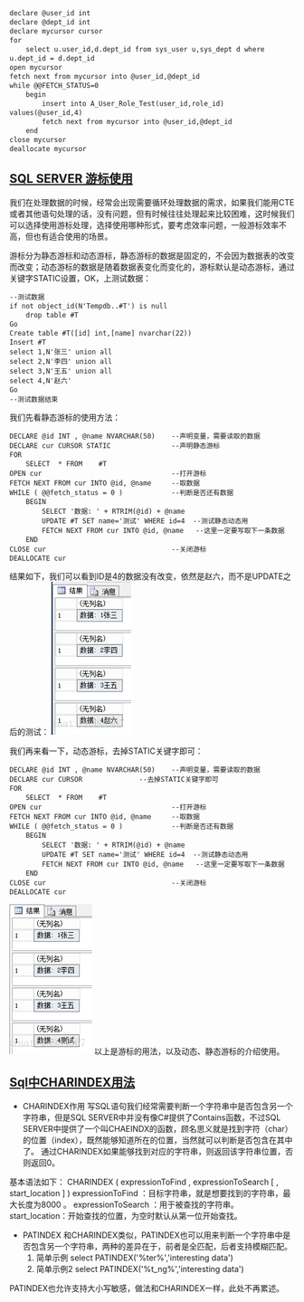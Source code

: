 ```
declare @user_id int
declare @dept_id int
declare mycursor cursor
for 
    select u.user_id,d.dept_id from sys_user u,sys_dept d where u.dept_id = d.dept_id
open mycursor
fetch next from mycursor into @user_id,@dept_id
while @@FETCH_STATUS=0
    begin
		insert into A_User_Role_Test(user_id,role_id) values(@user_id,4)
		fetch next from mycursor into @user_id,@dept_id
	end 
close mycursor
deallocate mycursor
```

[SQL SERVER 游标使用](https://blog.csdn.net/sinat_28984567/article/details/79811887?utm_medium=distribute.pc_relevant.none-task-blog-2~default~BlogCommendFromMachineLearnPai2~default-2.control&dist_request_id=1331303.5828.16182723155861753&depth_1-utm_source=distribute.pc_relevant.none-task-blog-2~default~BlogCommendFromMachineLearnPai2~default-2.control)
---

我们在处理数据的时候，经常会出现需要循环处理数据的需求，如果我们能用CTE或者其他语句处理的话，没有问题，但有时候往往处理起来比较困难，这时候我们可以选择使用游标处理，选择使用哪种形式，要考虑效率问题，一般游标效率不高，但也有适合使用的场景。

游标分为静态游标和动态游标，静态游标的数据是固定的，不会因为数据表的改变而改变；动态游标的数据是随着数据表变化而变化的，游标默认是动态游标，通过关键字STATIC设置，OK，上测试数据：

```
--测试数据
if not object_id(N'Tempdb..#T') is null
	drop table #T
Go
Create table #T([id] int,[name] nvarchar(22))
Insert #T
select 1,N'张三' union all
select 2,N'李四' union all
select 3,N'王五' union all
select 4,N'赵六'
Go
--测试数据结束
```
我们先看静态游标的使用方法：
```
DECLARE @id INT , @name NVARCHAR(50)    --声明变量，需要读取的数据
DECLARE cur CURSOR STATIC				--声明静态游标
FOR
    SELECT  * FROM    #T
OPEN cur								--打开游标
FETCH NEXT FROM cur INTO @id, @name     --取数据
WHILE ( @@fetch_status = 0 )            --判断是否还有数据
    BEGIN
        SELECT '数据: ' + RTRIM(@id) + @name
		UPDATE #T SET name='测试' WHERE id=4  --测试静态动态用
        FETCH NEXT FROM cur INTO @id, @name   --这里一定要写取下一条数据
    END
CLOSE cur								--关闭游标
DEALLOCATE cur
```
结果如下，我们可以看到ID是4的数据没有改变，依然是赵六，而不是UPDATE之后的测试：
![img](../20180404091200609)

我们再来看一下，动态游标，去掉STATIC关键字即可：

```
DECLARE @id INT , @name NVARCHAR(50)    --声明变量，需要读取的数据
DECLARE cur CURSOR 				--去掉STATIC关键字即可
FOR
    SELECT  * FROM    #T
OPEN cur								--打开游标
FETCH NEXT FROM cur INTO @id, @name     --取数据
WHILE ( @@fetch_status = 0 )            --判断是否还有数据
    BEGIN
        SELECT '数据: ' + RTRIM(@id) + @name
		UPDATE #T SET name='测试' WHERE id=4  --测试静态动态用
        FETCH NEXT FROM cur INTO @id, @name   --这里一定要写取下一条数据
    END
CLOSE cur								--关闭游标
DEALLOCATE cur
```
![img](../20180404091349153)
以上是游标的用法，以及动态、静态游标的介绍使用。

[Sql中CHARINDEX用法](https://www.cnblogs.com/qianxingdewoniu/p/6858580.html)
---
- CHARINDEX作用
写SQL语句我们经常需要判断一个字符串中是否包含另一个字符串，但是SQL SERVER中并没有像C#提供了Contains函数，不过SQL SERVER中提供了一个叫CHAEINDX的函数，顾名思义就是找到字符（char）的位置（index），既然能够知道所在的位置，当然就可以判断是否包含在其中了。
通过CHARINDEX如果能够找到对应的字符串，则返回该字符串位置，否则返回0。

基本语法如下：
CHARINDEX ( expressionToFind , expressionToSearch [ , start_location ] )
expressionToFind ：目标字符串，就是想要找到的字符串，最大长度为8000 。
expressionToSearch ：用于被查找的字符串。
start_location：开始查找的位置，为空时默认从第一位开始查找。

- PATINDEX
和CHARINDEX类似，PATINDEX也可以用来判断一个字符串中是否包含另一个字符串，两种的差异在于，前者是全匹配，后者支持模糊匹配。
	1. 简单示例
select PATINDEX('%ter%','interesting data')
	2. 简单示例2
select PATINDEX('%t_ng%','interesting data')

PATINDEX也允许支持大小写敏感，做法和CHARINDEX一样，此处不再累述。










